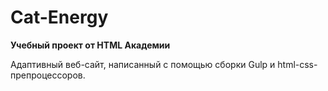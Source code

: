 # Cat-Energy

**Учебный проект от HTML Академии**

Адаптивный веб-сайт, написанный с помощью сборки Gulp и html-css-препроцессоров.
